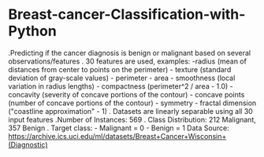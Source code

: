 # Breast-cancer-Classification-with-Python
.Predicting if the cancer diagnosis is benign or malignant based on several  observations/features  . 30 features are used, examples:      -radius (mean of distances from center to points on the perimeter)     - texture (standard deviation of gray-scale values)     - perimeter     - area     - smoothness (local variation in radius lengths)     - compactness (perimeter^2 / area - 1.0)     - concavity (severity of concave portions of the contour)     - concave points (number of concave portions of the contour)     - symmetry      - fractal dimension (\"coastline approximation\" - 1)      . Datasets are linearly separable using all 30 input features .Number of Instances: 569 . Class Distribution: 212 Malignant, 357 Benign . Target class:     - Malignant = 0     - Benign = 1      Data Source: https://archive.ics.uci.edu/ml/datasets/Breast+Cancer+Wisconsin+(Diagnostic)
